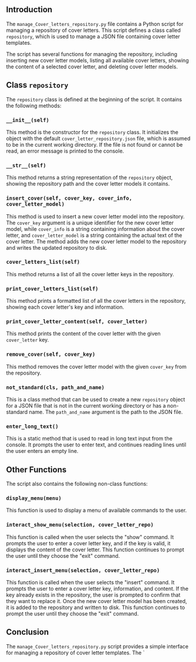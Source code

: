 ## Introduction

The `manage_Cover_letters_repository.py` file contains a Python script for managing a repository of cover letters. This script defines a class called `repository`, which is used to manage a JSON file containing cover letter templates.

The script has several functions for managing the repository, including inserting new cover letter models, listing all available cover letters, showing the content of a selected cover letter, and deleting cover letter models.

## Class `repository`

The `repository` class is defined at the beginning of the script. It contains the following methods:

### `__init__(self)`

This method is the constructor for the `repository` class. It initializes the object with the default `cover_letter_repository.json` file, which is assumed to be in the current working directory. If the file is not found or cannot be read, an error message is printed to the console.

### `__str__(self)`

This method returns a string representation of the `repository` object, showing the repository path and the cover letter models it contains.

### `insert_cover(self, cover_key, cover_info, cover_letter_model)`

This method is used to insert a new cover letter model into the repository. The `cover_key` argument is a unique identifier for the new cover letter model, while `cover_info` is a string containing information about the cover letter, and `cover_letter_model` is a string containing the actual text of the cover letter. The method adds the new cover letter model to the repository and writes the updated repository to disk.

### `cover_letters_list(self)`

This method returns a list of all the cover letter keys in the repository.

### `print_cover_letters_list(self)`

This method prints a formatted list of all the cover letters in the repository, showing each cover letter's key and information.

### `print_cover_letter_content(self, cover_letter)`

This method prints the content of the cover letter with the given `cover_letter` key.

### `remove_cover(self, cover_key)`

This method removes the cover letter model with the given `cover_key` from the repository.

### `not_standard(cls, path_and_name)`

This is a class method that can be used to create a new `repository` object for a JSON file that is not in the current working directory or has a non-standard name. The `path_and_name` argument is the path to the JSON file.

### `enter_long_text()`

This is a static method that is used to read in long text input from the console. It prompts the user to enter text, and continues reading lines until the user enters an empty line.

## Other Functions

The script also contains the following non-class functions:

### `display_menu(menu)`

This function is used to display a menu of available commands to the user.

### `interact_show_menu(selection, cover_letter_repo)`

This function is called when the user selects the "show" command. It prompts the user to enter a cover letter key, and if the key is valid, it displays the content of the cover letter. This function continues to prompt the user until they choose the "exit" command.

### `interact_insert_menu(selection, cover_letter_repo)`

This function is called when the user selects the "insert" command. It prompts the user to enter a cover letter key, information, and content. If the key already exists in the repository, the user is prompted to confirm that they want to replace it. Once the new cover letter model has been created, it is added to the repository and written to disk. This function continues to prompt the user until they choose the "exit" command.

## Conclusion

The `manage_Cover_letters_repository.py` script provides a simple interface for managing a repository of cover letter templates. The `

